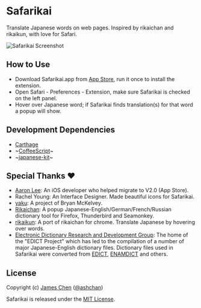 # Safarikai

Translate Japanese words on web pages. Inspired by rikaichan and rikaikun, with love for Safari.

![Safarikai Screenshot](https://raw.github.com/ashchan/safarikai/master/Screenshot.png)

## How to Use

* Download Safarikai.app from [App Store](https://itunes.apple.com/us/app/safarikai/id1437951175?ls=1&mt=12), run it once to install the extension.
* Open Safari - Preferences - Extension, make sure Safarikai is checked on the left panel.
* Hover over Japanese word; if Safarikai finds translation(s) for that word a popup will show.

## Development Dependencies

* [Carthage](https://github.com/Carthage/Carthage)
* ~[CoffeeScript](https://coffeescript.org)~
* ~[japanese-kit](https://github.com/ashchan/japanese-coffee-kit)~

## Special Thanks ❤️

* [Aaron Lee](https://github.com/apparition47): An iOS developer who helped migrate to V2.0 (App Store).
* Rachel Young: An Interface Designer. Made beautiful icons for Safarikai.
* [yaku](https://code.google.com/p/yaku/): A project of Bryan McKelvey.
* [Rikaichan](http://www.polarcloud.com/rikaichan/): A popup Japanese-English/German/French/Russian dictionary tool for Firefox, Thunderbird and Seamonkey.
* [rikaikun](https://github.com/melink14/rikaikun): A port of rikaichan for chrome. Translate Japanese by hovering over words.
* [Electronic Dictionary Research and Development Group](http://www.edrdg.org): The home of the "EDICT Project" which has led to the compilation of a number of major Japanese-English dictionary files. Dictionary files used in Safarikai were converted from [EDICT](http://www.edrdg.org/jmdict/edict_doc.html), [ENAMDICT](http://www.edrdg.org/enamdict/enamdict_doc.html) and others.

## License

Copyright (c) [James Chen](https://ashchan.com/) ([@ashchan](https://twitter.com/ashchan))

Safarikai is released under the [MIT License](http://jameschen.mit-license.org/license.html).
